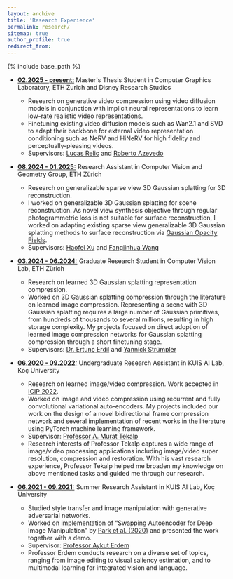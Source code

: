 ```yaml
---
layout: archive
title: 'Research Experience'
permalink: research/
sitemap: true
author_profile: true
redirect_from:
---
```


{% include base_path %}

- <b><ins>02.2025 - present:</ins></b> Master's Thesis Student in Computer
  Graphics Laboratory, ETH Zurich and Disney Research Studios
  - Research on generative video compression using video diffusion models in
    conjunction with implicit neural representations to learn low-rate realistic
    video representations.
  - Finetuning existing video diffusion models such as Wan2.1 and SVD to adapt
    their backbone for external video representation conditioning such as NeRV
    and HiNeRV for high fidelity and perceptually-pleasing videos.
  - Supervisors:
    [Lucas Relic](https://scholar.google.com/citations?user=ARrpwnQAAAAJ&hl=en)
    and
    [Roberto Azevedo](https://studios.disneyresearch.com/people/roberto-azevedo/)

- <b><ins>08.2024 - 01.2025:</ins></b> Research Assistant in Computer Vision and
  Geometry Group, ETH Zürich
  - Research on generalizable sparse view 3D Gaussian splatting for 3D
    reconstruction.
  - I worked on generalizable 3D Gaussian splatting for scene reconstruction. As
    novel view synthesis objective through regular photogrammetric loss is not
    suitable for surface reconstruction, I worked on adapting existing sparse
    view generalizable 3D Gaussian splatting methods to surface reconstruction
    via
    [Gaussian Opacity Fields](https://niujinshuchong.github.io/gaussian-opacity-fields/).
  - Supervisors: [Haofei Xu](https://haofeixu.github.io/) and
    [Fangjinhua Wang](https://fangjinhuawang.github.io/)

- <b><ins>03.2024 - 06.2024:</ins></b> Graduate Research Student in Computer
  Vision Lab, ETH Zürich
  - Research on learned 3D Gaussian splatting representation compression.
  - Worked on 3D Gaussian splatting compression through the literature on
    learned image compression. Representing a scene with 3D Gaussian splatting
    requires a large number of Gaussian primitives, from hundreds of thousands
    to several millions, resulting in high storage complexity. My projects
    focused on direct adoption of learned image compression networks for
    Gaussian splatting compression through a short finetuning stage.
  - Supervisors:
    [Dr. Ertunç Erdil](https://scholar.google.com/citations?user=JJsyRqAAAAAJ&hl=en)
    and
    [Yannick Strümpler](https://scholar.google.com/citations?user=6UwR6EUAAAAJ&hl=en)

- <b><ins>06.2020 - 09.2022:</ins></b> Undergraduate Research Assistant in KUIS
  AI Lab, Koç University
  - Research on learned image/video compression. Work accepted in
    [ICIP 2022](https://2022.ieeeicip.org/).
  - Worked on image and video compression using recurrent and fully
    convolutional variational auto-encoders. My projects included our work on
    the design of a novel bidirectional frame compression network and several
    implementation of recent works in the literature using PyTorch machine
    learning framework.
  - Supervisor: [Professor A. Murat Tekalp](http://home.ku.edu.tr/~mtekalp/)
  - Research interests of Professor Tekalp captures a wide range of image/video
    processing applications including image/video super resolution, compression
    and restoration. With his vast research experience, Professor Tekalp helped
    me broaden my knowledge on above mentioned tasks and guided me through our
    research.

- <b><ins>06.2021 - 09.2021:</ins></b> Summer Research Assistant in KUIS AI Lab,
  Koç University
  - Studied style transfer and image manipulation with generative adversarial
    networks.
  - Worked on implementation of “Swapping Autoencoder for Deep Image
    Manipulation” by [Park et al. (2020)](https://arxiv.org/abs/2007.00653) and
    presented the work together with a demo.
  - Supervisor: [Professor Aykut Erdem](https://aykuterdem.github.io/)
  - Professor Erdem conducts research on a diverse set of topics, ranging from
    image editing to visual saliency estimation, and to multimodal learning for
    integrated vision and language.
